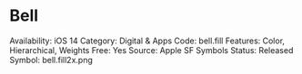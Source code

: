 # Bell

Availability: iOS 14
Category: Digital & Apps
Code: bell.fill
Features: Color, Hierarchical, Weights
Free: Yes
Source: Apple SF Symbols
Status: Released
Symbol: bell.fill2x.png
